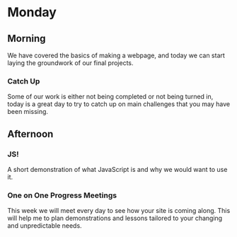 # Monday

## Morning

We have covered the basics of making a webpage, and today we can start laying the groundwork of our final projects.

### Catch Up

Some of our work is either not being completed or not being turned in, today is a great day to try to catch up on main challenges that you may have been missing.

## Afternoon

### JS!

A short demonstration of what JavaScript is and why we would want to use it.

### One on One Progress Meetings

This week we will meet every day to see how your site is coming along. This will help me to plan demonstrations and lessons tailored to your changing and unpredictable needs.
